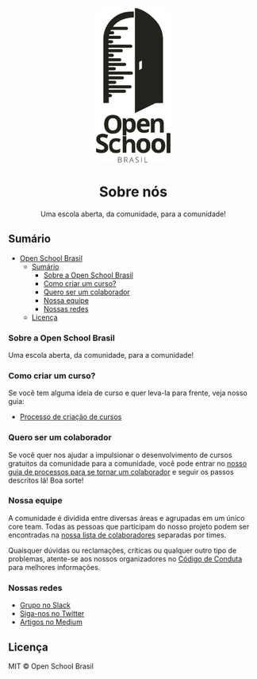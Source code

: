 <p align="center"><img src="https://github.com/openschoolbr/design/raw/master/src/png/black-vertical.png" width="150px" alt="Open School Brasil"></p>
<h1 align="center">Sobre nós</h1>
<p align="center">Uma escola aberta, da comunidade, para a comunidade!</p>

## Sumário

<!-- TOC -->

- [Open School Brasil](#open-school-brasil)
  - [Sumário](#sumário)
    - [Sobre a Open School Brasil](#sobre-a-open-school-brasil)
    - [Como criar um curso?](#como-criar-um-curso)
    - [Quero ser um colaborador](#quero-ser-um-colaborador)
    - [Nossa equipe](#nossa-equipe)
    - [Nossas redes](#nossas-redes)
  - [Licença](#licença)

<!-- /TOC -->

### Sobre a Open School Brasil

Uma escola aberta, da comunidade, para a comunidade!

### Como criar um curso?

Se você tem alguma ideia de curso e quer leva-la para frente, veja nosso guia:

- [Processo de criação de cursos](criacao_de_cursos.md)

### Quero ser um colaborador

Se você quer nos ajudar a impulsionar o desenvolvimento de cursos gratuitos da comunidade para a comunidade, você pode entrar no [nosso guia de processos para se tornar um colaborador](processos/processo-colaborador.md) e seguir os passos descritos lá! Boa sorte!

### Nossa equipe

A comunidade é dividida entre diversas áreas e agrupadas em um único core team. Todas as pessoas que participam do nosso projeto podem ser encontradas na [nossa lista de colaboradores](perfis/README.md) separadas por times.

Quaisquer dúvidas ou reclamações, críticas ou qualquer outro tipo de problemas, atente-se aos nossos organizadores no [Código de Conduta](CONDUCT.md) para melhores informações.

### Nossas redes

- [Grupo no Slack](https://join.slack.com/t/openschoolbr/shared_invite/MjIyODQxMzI3MzM0LTE1MDE3OTIwMjktNDQwMWUxNmYwZQ)
- [Siga-nos no Twitter](https://twitter.com/openschoolbr)
- [Artigos no Medium](https://medium.com/openschoolbr)

## Licença
MIT &copy; Open School Brasil
